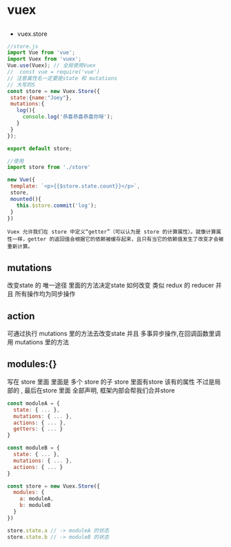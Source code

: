 # vuex

## 
  - vuex.store
   ```js
   //store.js
   import Vue from 'vue';
   import Vuex from 'vuex';
   Vue.use(Vuex); // 全局使用Vuex
  //  const vue = require('vue')
  // 注意属性名一定要是state 和 mutations
  // 大写的S
  const store = new Vuex.Store({
    state:{name:"Joey"},
    mutations:{
      log(){
        console.log('恭喜恭喜恭喜你呀');
      }
    }
  }); 

  export default store;

  //使用
  import store from './store'
  
  new Vue({
    template: `<p>{{$store.state.count}}</p>`,
    store,
    mounted(){
      this.$store.commit('log');
    }
  })
   ```

    Vuex 允许我们在 store 中定义“getter”（可以认为是 store 的计算属性）。就像计算属性一样，getter 的返回值会根据它的依赖被缓存起来，且只有当它的依赖值发生了改变才会被重新计算。

## mutations
  改变state 的 唯一途径 里面的方法决定state 如何改变 类似 redux 的 reducer  并且 所有操作均为同步操作


## action 
  可通过执行 mutations 里的方法去改变state 并且 多事异步操作,在回调函数里调用 mutations 里的方法

## modules:{}

  写在 store 里面 里面是 多个 store 的子 store 里面有store 该有的属性 不过是局部的 , 最后在store 里面 全部声明, 框架内部会帮我们合并store

  ```js
  const moduleA = {
    state: { ... },
    mutations: { ... },
    actions: { ... },
    getters: { ... }
  }

  const moduleB = {
    state: { ... },
    mutations: { ... },
    actions: { ... }
  }

  const store = new Vuex.Store({
    modules: {
      a: moduleA,
      b: moduleB
    }
  })

  store.state.a // -> moduleA 的状态
  store.state.b // -> moduleB 的状态
  ``` 